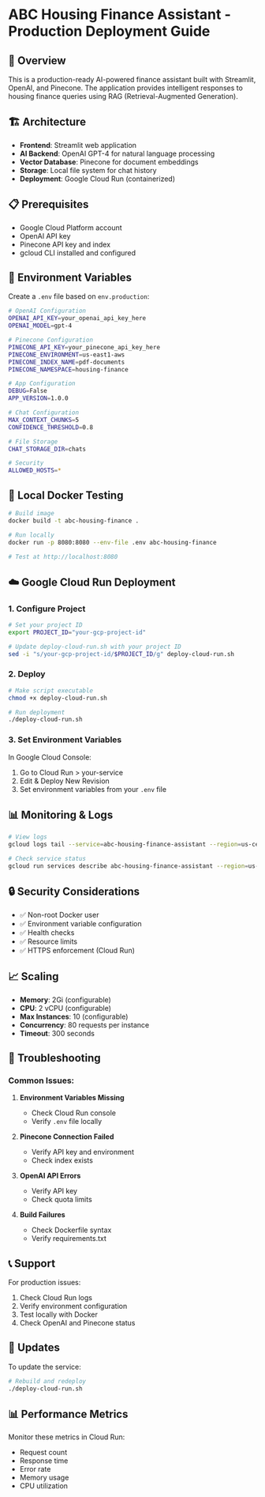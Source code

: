 # ABC Housing Finance Assistant - Production Deployment Guide

## 🚀 Overview

This is a production-ready AI-powered finance assistant built with Streamlit, OpenAI, and Pinecone. The application provides intelligent responses to housing finance queries using RAG (Retrieval-Augmented Generation).

## 🏗️ Architecture

- **Frontend**: Streamlit web application
- **AI Backend**: OpenAI GPT-4 for natural language processing
- **Vector Database**: Pinecone for document embeddings
- **Storage**: Local file system for chat history
- **Deployment**: Google Cloud Run (containerized)

## 📋 Prerequisites

- Google Cloud Platform account
- OpenAI API key
- Pinecone API key and index
- gcloud CLI installed and configured

## 🔧 Environment Variables

Create a `.env` file based on `env.production`:

```bash
# OpenAI Configuration
OPENAI_API_KEY=your_openai_api_key_here
OPENAI_MODEL=gpt-4

# Pinecone Configuration
PINECONE_API_KEY=your_pinecone_api_key_here
PINECONE_ENVIRONMENT=us-east1-aws
PINECONE_INDEX_NAME=pdf-documents
PINECONE_NAMESPACE=housing-finance

# App Configuration
DEBUG=False
APP_VERSION=1.0.0

# Chat Configuration
MAX_CONTEXT_CHUNKS=5
CONFIDENCE_THRESHOLD=0.8

# File Storage
CHAT_STORAGE_DIR=chats

# Security
ALLOWED_HOSTS=*
```

## 🐳 Local Docker Testing

```bash
# Build image
docker build -t abc-housing-finance .

# Run locally
docker run -p 8080:8080 --env-file .env abc-housing-finance

# Test at http://localhost:8080
```

## ☁️ Google Cloud Run Deployment

### 1. Configure Project

```bash
# Set your project ID
export PROJECT_ID="your-gcp-project-id"

# Update deploy-cloud-run.sh with your project ID
sed -i "s/your-gcp-project-id/$PROJECT_ID/g" deploy-cloud-run.sh
```

### 2. Deploy

```bash
# Make script executable
chmod +x deploy-cloud-run.sh

# Run deployment
./deploy-cloud-run.sh
```

### 3. Set Environment Variables

In Google Cloud Console:
1. Go to Cloud Run > your-service
2. Edit & Deploy New Revision
3. Set environment variables from your `.env` file

## 📊 Monitoring & Logs

```bash
# View logs
gcloud logs tail --service=abc-housing-finance-assistant --region=us-central1

# Check service status
gcloud run services describe abc-housing-finance-assistant --region=us-central1
```

## 🔒 Security Considerations

- ✅ Non-root Docker user
- ✅ Environment variable configuration
- ✅ Health checks
- ✅ Resource limits
- ✅ HTTPS enforcement (Cloud Run)

## 📈 Scaling

- **Memory**: 2Gi (configurable)
- **CPU**: 2 vCPU (configurable)
- **Max Instances**: 10 (configurable)
- **Concurrency**: 80 requests per instance
- **Timeout**: 300 seconds

## 🚨 Troubleshooting

### Common Issues:

1. **Environment Variables Missing**
   - Check Cloud Run console
   - Verify `.env` file locally

2. **Pinecone Connection Failed**
   - Verify API key and environment
   - Check index exists

3. **OpenAI API Errors**
   - Verify API key
   - Check quota limits

4. **Build Failures**
   - Check Dockerfile syntax
   - Verify requirements.txt

## 📞 Support

For production issues:
1. Check Cloud Run logs
2. Verify environment configuration
3. Test locally with Docker
4. Check OpenAI and Pinecone status

## 🔄 Updates

To update the service:

```bash
# Rebuild and redeploy
./deploy-cloud-run.sh
```

## 📊 Performance Metrics

Monitor these metrics in Cloud Run:
- Request count
- Response time
- Error rate
- Memory usage
- CPU utilization
